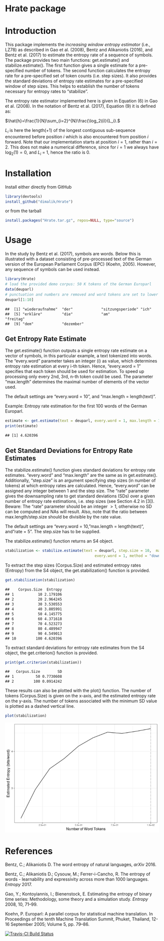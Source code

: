 
# Hrate package

# Introduction

This package implements the *increasing window entropy estimator* (i.e.,
LZ78) as described in Gao et al. (2008), Bentz and Alikaniotis (2016),
and Bentz et al. (2017) to estimate the entropy rate of a sequence of
symbols. The package provides two main functions: get.estimate() and
stabilize.estimate(). The first function gives a single estimate for a
pre-specified number of tokens. The second function calculates the
entropy rate for a pre-specified set of token counts (i.e. step sizes).
It also provides the standard deviations of entropy rate estimates for a
pre-specified window of step sizes. This helps to establish the number
of tokens necessary for entropy rates to “stabilize”.

The entropy rate estimator implemented here is given in Equation (6) in
Gao et al. (2008). In the notation of Bentz et al. (2017), Equation (9)
it is defined as:

$\hat{h}=\frac{1}{N}\sum_{i=2}^{N}\frac{\log_2(i)}{L_i}.$

$L_i$ is here the length(+1) of the longest contiguous sub-sequence
encountered before position $i$ which is also encountered from position
$i$ forward. Note that our implementation starts at position $i=1$,
rather than $i=2$. This does not make a numerical difference, since for
$i=1$ we always have $\log_2(1) = 0$, and $L_i$ = 1, hence the ratio is
$0$.

# Installation

Install either directly from GitHub

``` r
library(devtools)
install_github("dimalik/Hrate")
```

or from the tarball

``` r
install.packages("Hrate.tar.gz", repos=NULL, type="source")
```

# Usage

In the study by Bentz et al. (2017), symbols are words. Below this is
illustrated with a dataset consisting of pre-processed text of the
German version of the European Parliament Corpus (EPC) (Koehn, 2005).
However, any sequence of symbols can be used instead.

``` r
library(Hrate)
# load the provided demo corpus: 50 K tokens of the German Europarl 
data(deuparl)
# punctuation and numbers are removed and word tokens are set to lower case
deuparl[1:10]
```

    ##  [1] "wiederaufnahme"  "der"             "sitzungsperiode" "ich"            
    ##  [5] "erkläre"         "die"             "am"              "freitag"        
    ##  [9] "dem"             "dezember"

## Get Entropy Rate Estimate

The get.estimate() function outputs a single entropy rate estimate on a
vector of symbols, in this particular example, a text tokenized into
words. The “every.word” parameter takes an integer (i) as value, which
determines entropy rate estimation at every i-th token. Hence,
“every.word = 1” specifies that each token should be used for
estimation. To speed up processing only every 2nd, 3rd, n-th token could
be used. The parameter “max.length” determines the maximal number of
elements of the vector used.

The default settings are “every.word = 10”, and “max.length =
length(text)”.

Example: Entropy rate estimation for the first 100 words of the German
Europarl.

``` r
estimate <- get.estimate(text = deuparl, every.word = 1, max.length = 100)
print(estimate)
```

    ## [1] 4.620396

## Get Standard Deviations for Entropy Rate Estimates

The stabilize.estimate() function gives standard deviations for entropy
rate estimates. “every.word” and “max.length” are the same as in
get.estimate(). Additionally, “step.size” is an argument specifying step
sizes (in number of tokens) at which entropy rates are calculated.
Hence, “every.word” can be assigned any integer between 1 and the step
size. The “rate” parameter gives the downsampling rate to get standard
deviations (SDs) over a given number of entropy rate estimations,
i.e. step sizes (see Section 4.2 in \[3\]). Beware: The “rate” parameter
should be an integer $>1$, otherwise no SD can be computed and NAs will
result. Also, note that the ratio between max.length/step.size should be
divisible by the rate value.

The default settings are “every.word = 10,”max.length = length(text)“,
and”rate = 5”. The step.size has to be supplied.

The stabilize.estimate() function returns an S4 object.

``` r
stabilization <- stabilize.estimate(text = deuparl, step.size = 10,  max.length = 100, 
                                         every.word = 1, method = "downsample", rate = 5)
```

To extract the step sizes (Corpus.Size) and estimated entropy rates
(Entropy) from the S4 object, the get.stabilization() function is
provided.

``` r
get.stabilization(stabilization)
```

    ##    Corpus.Size  Entropy
    ## 1           10 2.179106
    ## 2           20 2.964245
    ## 3           30 3.530553
    ## 4           40 3.805991
    ## 5           50 4.145775
    ## 6           60 4.371618
    ## 7           70 4.523273
    ## 8           80 4.489947
    ## 9           90 4.549013
    ## 10         100 4.620396

To extract standard deviations for entropy rate estimates from the S4
object, the get.criterion() function is provided.

``` r
print(get.criterion(stabilization))
```

    ##   Corpus.Size        SD
    ## 1          50 0.7730608
    ## 2         100 0.0914242

These results can also be plotted with the plot() function. The number
of tokens (Corpus.Size) is given on the x-axis, and the estimated
entropy rate on the y-axis. The number of tokens associated with the
minimum SD value is plotted as a dashed vertical line.

``` r
plot(stabilization)
```

![](README_files/figure-gfm/unnamed-chunk-7-1.png)<!-- -->

# References

Bentz, C.; Alikaniotis D. The word entropy of natural languages, *arXiv*
2016.

Bentz, C.; Alikaniotis D.; Cysouw, M.; Ferrer-i-Cancho, R. The entropy
of words - learnability and expressivity across more than 1000
languages. *Entropy* 2017.

Gao, Y.; Kontoyiannis, I.; Bienenstock, E. Estimating the entropy of
binary time series: Methodology, some theory and a simulation study.
*Entropy* 2008, 10, 71–99.

Koehn, P. Europarl: A parallel corpus for statistical machine
translation. In Proceedings of the tenth Machine Translation Summit,
Phuket, Thailand, 12-16 September 2005; Volume 5, pp. 79–86.

[![Travis-CI Build
Status](https://travis-ci.org/dimalik/Hrate.svg?branch=master)](https://travis-ci.org/dimalik/Hrate)
